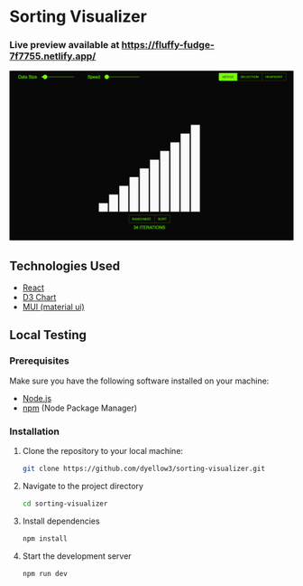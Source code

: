 # Sorting Visualizer

### Live preview available at https://fluffy-fudge-7f7755.netlify.app/

![Preview image](/preview.png)

## Technologies Used

- [React](https://react.dev/)
- [D3 Chart](https://d3js.org/)
- [MUI (material ui)](https://mui.com/material-ui/)

## Local Testing

### Prerequisites

Make sure you have the following software installed on your machine:

- [Node.js](https://nodejs.org/)
- [npm](https://www.npmjs.com/) (Node Package Manager)

### Installation

1. Clone the repository to your local machine:

   ```bash
   git clone https://github.com/dyellow3/sorting-visualizer.git
2. Navigate to the project directory
    ```bash
   cd sorting-visualizer
3. Install dependencies
   ```bash
   npm install
4. Start the development server
   ```bash
   npm run dev